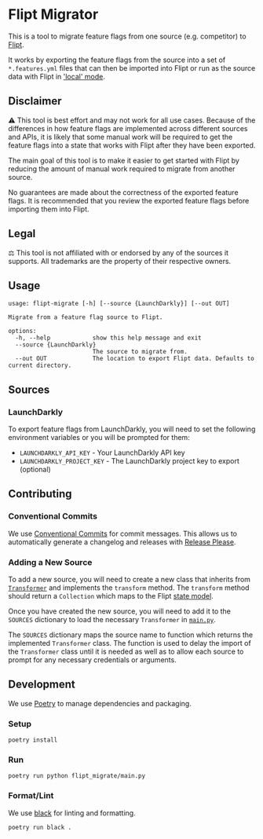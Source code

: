 # Flipt Migrator

This is a tool to migrate feature flags from one source (e.g. competitor) to [Flipt](https://github.com/flipt-io/flipt).

It works by exporting the feature flags from the source into a set of `*.features.yml` files that can then be imported into Flipt or run as the source data with Flipt in ['local' mode](https://www.flipt.io/docs/configuration/storage#local).

## Disclaimer

:warning: This tool is best effort and may not work for all use cases. Because of the differences in how feature flags are implemented across different sources and APIs, it is likely that some manual work will be required to get the feature flags into a state that works with Flipt after they have been exported.

The main goal of this tool is to make it easier to get started with Flipt by reducing the amount of manual work required to migrate from another source.

No guarantees are made about the correctness of the exported feature flags. It is recommended that you review the exported feature flags before importing them into Flipt.

## Legal

:balance_scale: This tool is not affiliated with or endorsed by any of the sources it supports. All trademarks are the property of their respective owners.

## Usage

```shell
usage: flipt-migrate [-h] [--source {LaunchDarkly}] [--out OUT]

Migrate from a feature flag source to Flipt.

options:
  -h, --help            show this help message and exit
  --source {LaunchDarkly}
                        The source to migrate from.
  --out OUT             The location to export Flipt data. Defaults to current directory.
```

## Sources

### LaunchDarkly

To export feature flags from LaunchDarkly, you will need to set the following environment variables or you will be prompted for them:

- `LAUNCHDARKLY_API_KEY` - Your LaunchDarkly API key
- `LAUNCHDARKLY_PROJECT_KEY` - The LaunchDarkly project key to export (optional)

## Contributing

### Conventional Commits

We use [Conventional Commits](https://www.conventionalcommits.org/en/v1.0.0/) for commit messages. This allows us to automatically generate a changelog and releases with [Release Please](https://github.com/googleapis/release-please).

### Adding a New Source

To add a new source, you will need to create a new class that inherits from [`Transformer`](./flipt_migrate/transformer.py) and implements the `transform` method. The `transform` method should return a `Collection` which maps to the Flipt [state model](https://www.flipt.io/docs/configuration/storage#defining-flag-state).

Once you have created the new source, you will need to add it to the `SOURCES` dictionary to load the necessary `Transformer` in [`main.py`](./flipt_migrate/main.py).

The `SOURCES` dictionary maps the source name to function which returns the implemented `Transformer` class. The function is used to delay the import of the `Transformer` class until it is needed as well as to allow each source to prompt for any necessary credentials or arguments.

## Development

We use [Poetry](https://python-poetry.org/) to manage dependencies and packaging.

### Setup

```shell
poetry install
```

### Run

```shell
poetry run python flipt_migrate/main.py
```

### Format/Lint

We use [black](https://black.readthedocs.io/en/stable/) for linting and formatting.

```shell
poetry run black .
```
